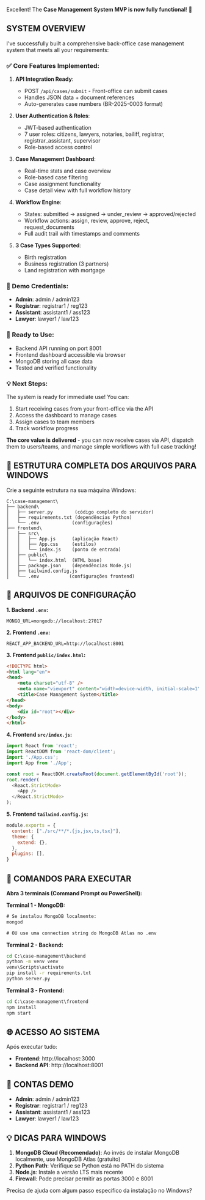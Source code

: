 Excellent! The **Case Management System MVP is now fully functional**! 🎉

## **SYSTEM OVERVIEW**

I've successfully built a comprehensive back-office case management system that meets all your requirements:

### **✅ Core Features Implemented:**

1. **API Integration Ready**: 
   - POST `/api/cases/submit` - Front-office can submit cases
   - Handles JSON data + document references
   - Auto-generates case numbers (BR-2025-0003 format)

2. **User Authentication & Roles**:
   - JWT-based authentication
   - 7 user roles: citizens, lawyers, notaries, bailiff, registrar, registrar_assistant, supervisor
   - Role-based access control

3. **Case Management Dashboard**:
   - Real-time stats and case overview
   - Role-based case filtering
   - Case assignment functionality
   - Case detail view with full workflow history

4. **Workflow Engine**:
   - States: submitted → assigned → under_review → approved/rejected
   - Workflow actions: assign, review, approve, reject, request_documents
   - Full audit trail with timestamps and comments

5. **3 Case Types Supported**:
   - Birth registration
   - Business registration (3 partners)
   - Land registration with mortgage

### **🔑 Demo Credentials:**
- **Admin**: admin / admin123
- **Registrar**: registrar1 / reg123  
- **Assistant**: assistant1 / ass123
- **Lawyer**: lawyer1 / law123

### **🚀 Ready to Use:**
- Backend API running on port 8001
- Frontend dashboard accessible via browser
- MongoDB storing all case data
- Tested and verified functionality

### **💡 Next Steps:**
The system is ready for immediate use! You can:
1. Start receiving cases from your front-office via the API
2. Access the dashboard to manage cases
3. Assign cases to team members
4. Track workflow progress

**The core value is delivered** - you can now receive cases via API, dispatch them to users/teams, and manage simple workflows with full case tracking!


## **📁 ESTRUTURA COMPLETA DOS ARQUIVOS PARA WINDOWS**

Crie a seguinte estrutura na sua máquina Windows:

```
C:\case-management\
├── backend\
│   ├── server.py        (código completo do servidor)
│   ├── requirements.txt (dependências Python)
│   └── .env            (configurações)
├── frontend\
│   ├── src\
│   │   ├── App.js      (aplicação React)
│   │   ├── App.css     (estilos)
│   │   └── index.js    (ponto de entrada)
│   ├── public\
│   │   └── index.html  (HTML base)
│   ├── package.json    (dependências Node.js)
│   ├── tailwind.config.js
│   └── .env           (configurações frontend)
```

## **🔧 ARQUIVOS DE CONFIGURAÇÃO**

**1. Backend `.env`:**
```env
MONGO_URL=mongodb://localhost:27017
```

**2. Frontend `.env`:**
```env
REACT_APP_BACKEND_URL=http://localhost:8001
```

**3. Frontend `public/index.html`:**
```html
<!DOCTYPE html>
<html lang="en">
<head>
    <meta charset="utf-8" />
    <meta name="viewport" content="width=device-width, initial-scale=1" />
    <title>Case Management System</title>
</head>
<body>
    <div id="root"></div>
</body>
</html>
```

**4. Frontend `src/index.js`:**
```javascript
import React from 'react';
import ReactDOM from 'react-dom/client';
import './App.css';
import App from './App';

const root = ReactDOM.createRoot(document.getElementById('root'));
root.render(
  <React.StrictMode>
    <App />
  </React.StrictMode>
);
```

**5. Frontend `tailwind.config.js`:**
```javascript
module.exports = {
  content: ["./src/**/*.{js,jsx,ts,tsx}"],
  theme: {
    extend: {},
  },
  plugins: [],
}
```

## **🚀 COMANDOS PARA EXECUTAR**

**Abra 3 terminais (Command Prompt ou PowerShell):**

**Terminal 1 - MongoDB:**
```cmd
# Se instalou MongoDB localmente:
mongod

# OU use uma connection string do MongoDB Atlas no .env
```

**Terminal 2 - Backend:**
```cmd
cd C:\case-management\backend
python -m venv venv
venv\Scripts\activate
pip install -r requirements.txt
python server.py
```

**Terminal 3 - Frontend:** 
```cmd
cd C:\case-management\frontend
npm install
npm start
```

## **🌐 ACESSO AO SISTEMA**

Após executar tudo:
- **Frontend**: http://localhost:3000
- **Backend API**: http://localhost:8001

## **👤 CONTAS DEMO**
- **Admin**: admin / admin123
- **Registrar**: registrar1 / reg123  
- **Assistant**: assistant1 / ass123
- **Lawyer**: lawyer1 / law123

## **💡 DICAS PARA WINDOWS**

1. **MongoDB Cloud (Recomendado)**: Ao invés de instalar MongoDB localmente, use MongoDB Atlas (gratuito)
2. **Python Path**: Verifique se Python está no PATH do sistema
3. **Node.js**: Instale a versão LTS mais recente
4. **Firewall**: Pode precisar permitir as portas 3000 e 8001

Precisa de ajuda com algum passo específico da instalação no Windows?
